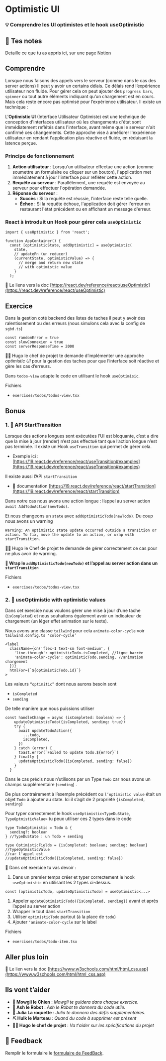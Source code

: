 # Optimistic UI

### 💡 Comprendre les UI optimistes et le hook useOptimistic

## 📝 Tes notes

Detaille ce que tu as appris ici, sur une page [Notion](https://go.mikecodeur.com/course-notes-template)

## Comprendre

Lorsque nous faisons des appels vers le serveur (comme dans le cas des server actions) Il peut y avoir un certains délais. Ce délais rend l’expérience utilisateur non fluide. Pour gérer cela on peut ajouter des `progress bars`, `spinner` ou tout autre éléments indiquant qu’un chargement est en cours. Mais cela reste encore pas optimisé pour l’expérience utilisateur. Il existe un technique :

L'**Optimistic UI** (Interface Utilisateur Optimiste) est une technique de conception d'interfaces utilisateur où les changements d'état sont immédiatement reflétés dans l'interface, avant même que le serveur n'ait confirmé ces changements. Cette approche vise à améliorer l'expérience utilisateur en rendant l'application plus réactive et fluide, en réduisant la latence perçue.

### **Principe de fonctionnement**

1. **Action utilisateur** : Lorsqu'un utilisateur effectue une action (comme soumettre un formulaire ou cliquer sur un bouton), l'application met immédiatement à jour l'interface pour refléter cette action.
2. **Requête au serveur** : Parallèlement, une requête est envoyée au serveur pour effectuer l'opération demandée.
3. **Réponse du serveur** :
   - **Succès** : Si la requête est réussie, l'interface reste telle quelle.
   - **Échec** : Si la requête échoue, l'application doit gérer l'erreur en restaurant l'état précédent ou en affichant un message d'erreur.

### React à introduit un Hook pour gérer cela **`useOptimistic`**

```tsx
import { useOptimistic } from 'react';

function AppContainer() {
  const [optimisticState, addOptimistic] = useOptimistic(
    state,
    // updateFn (un reducer)
    (currentState, optimisticValue) => {
      // merge and return new state
      // with optimistic value
    }
  );
```

📑 Le liens vers la doc [https://react.dev/reference/react/useOptimistic](https://react.dev/reference/react/useOptimistic)

## Exercice

Dans la gestion coté backend des listes de taches il peut y avoir des ralentissement ou des erreurs (nous simulons cela avec la config de `sgbd.ts`)

```tsx
const randomError = true
const slowConnexion = true
const serverResponseTime = 2000
```

👨‍✈️ Hugo le chef de projet te demande d’implémenter une approche _optimistic UI_ pour la gestion des taches pour que l’interface soit réactive et gère les cas d’erreurs.

Dans `todos-view` adapte le code en utilisant le hook `useOptimisic`.

Fichiers

- `exercises/todos/todos-view.tsx`

## Bonus

### 1. 🚀 API StartTransition

Lorsque des actions longues sont exécutées l’UI est bloquante, c’est a dire que la mise à jour (render) n’est pas effectué tant que l’action longue n’est pas terminée. Il existe un Hook `useTransition` qui permet de gérer cela.

- Exemple ici : [https://19.react.dev/reference/react/useTransition#examples](https://19.react.dev/reference/react/useTransition#examples)

Il existe aussi l’API `startTransition`

- 📑 documentation [https://19.react.dev/reference/react/startTransition](https://19.react.dev/reference/react/startTransition)

Dans notre cas nous avons une action longue : l’appel au server action `await AddTodoAction(newTodo)`.

Et nous changeons un `state` avec `addOptimisticTodo(newTodo)`. Du coup nous avons un warning

```tsx
Warning: An optimistic state update occurred outside a transition or action. To fix, move the update to an action, or wrap with startTransition.
```

👨‍✈️ Hugo le Chef de projet te demande de gérer correctement ce cas pour ne plus avoir de warning.

**🐶 Wrap le `addOptimisticTodo(newTodo)` et l’appel au server action dans un `startTransition`**

Fichiers

- `exercises/todos/todos-view.tsx`

### 2. 🚀 useOptimistic with optimistic values

Dans cet exercice nous voulons gérer une mise à jour d’une tache (`isCompleted`) et nous souhaitons également avoir un indicateur de chargement (un léger effet animation sur le texte).

Nous avons une classe `tailwind` pour cela `animate-color-cycle` voir `tailwind.config.ts 'color-cycle’`

```tsx
<label
  className={cn('flex-1 text-sm font-medium', {
    'line-through': optimisticTodo.isCompleted, //ligne barrée
    'animate-color-cycle': optimisticTodo.sending, //animation chargement
  })}
  htmlFor={`${optimisticTodo.id}`}
>
```

Les valeurs `“optimitic”` dont nous aurons besoin sont

- `isCompleted`
- `sending`

De telle manière que nous puissions utiliser

```tsx
const handleChange = async (isCompleted: boolean) => {
    updateOptimisticTodo({isCompleted, sending: true})
    try {
      await updateTodoAction({
        ...todo,
        isCompleted,
      })
    } catch (error) {
      toast.error(`Failed to update todo.${error}`)
    } finally {
      updateOptimisticTodo({isCompleted, sending: false})
    }
  }
```

Dans le cas précis nous n’utilisons par un Type `Todo` car nous avons un champs supplémentaire (`sending`) .

De plus contrairement à l’exemple précèdent ou `l’optimistic value` était un objet `Todo` à ajouter au state. Ici il s’agit de 2 propriété `{isCompleted, sending}`

Pour typer correctement le hook `useOptimistic<TypeDuState, TypeOptmisticValue>` tu peux utiliser ces 2 types dans le code

```tsx
type TodoOptimistic = Todo & {
  sending?: boolean
} //TypeDuState : un Todo + sending

type OptimisticFields = {isCompleted: boolean; sending: boolean} //TypeOptmisticValue
//car l'appel est
//updateOptimisticTodo({isCompleted, sending: false})
```

🐶 Dans cet exercice tu vas devoir :

1. Dans un premier temps créer et typer correctement le hook `useOptimistic` en utilisant les 2 types ci-dessus.

```tsx
const [optimisticTodo, updateOptimisticTodo] = useOptimistic<...>
```

1. Appeler `updateOptimisticTodo({isCompleted, sending})` avant et après l’appel au server action
2. Wrapper le tout dans `startTransition`
3. Utiliser `optimisticTodo` partout (à la place de `todo`)
4. Ajouter `'animate-color-cycle` sur le label

Fichiers

- `exercises/todos/todo-item.tsx`

## Aller plus loin

📑 Le lien vers la doc [https://www.w3schools.com/html/html_css.asp](https://www.w3schools.com/html/html_css.asp)

## Ils vont t’aider

- **🐶 Mowgli le Chien** : _Mowgli te guidera dans chaque exercice._
- **🤖 Ash le Robot** : _Ash le Robot te donnera du code utile._
- **🚀 Julia La roquette** : _Julia te donnera des défis supplémentaires._
- **⛏️ Hulk le Marteau** : _Quand du code à supprimer est présent_
- **👨‍✈️ Hugo le chef de projet** : _Va t'aider sur les spécifications du projet_

## 🐜 Feedback

Remplir le formulaire le [formulaire de FeedBack](https://go.mikecodeur.com/cours-next-avis?entry.1912869708=Next%20PRO&entry.1430994900=3.RSC%20Data%20fetch&entry.533578441=06%20Optimistic%20UI).
